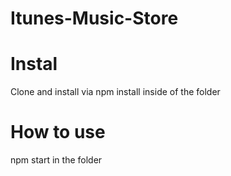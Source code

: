 # Itunes-Music-Store

# Instal

Clone and install via npm install inside of the folder

# How to use 

npm start in the folder